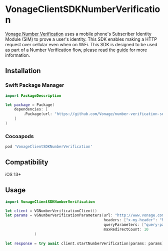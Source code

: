 # VonageClientSDKNumberVerification

[Vonage Number Verification](https://developer.vonage.com/en/number-verification/overview) uses a mobile phone's Subscriber Identity Module (SIM) to prove a user's identity. This SDK enables making a HTTP request over cellular even when on WiFi. This SDK is designed to be used as part of a Number Verification flow, please read the [guide](https://developer.vonage.com/en/getting-started-network/authentication) for more information.

## Installation

### Swift Package Manager 

```swift
import PackageDescription

let package = Package(
    dependencies: [
        .Package(url: "https://github.com/Vonage/number-verification-sdk-ios.git")
    ]
)
```

### Cocoapods

```ruby
pod 'VonageClientSDKNumberVerification'
```

## Compatibility

iOS 13+

## Usage

```swift
import VonageClientSDKNumberVerification

let client = VGNumberVerificationClient()
let params = VGNumberVerificationParameters(url: "http://www.vonage.com",
                                            headers: ["x-my-header": "My Value"],
                                            queryParameters: ["query-param" : "value"]
                                            maxRedirectCount: 10
             )
        
let response = try await client.startNumberVerification(params: params)
```
